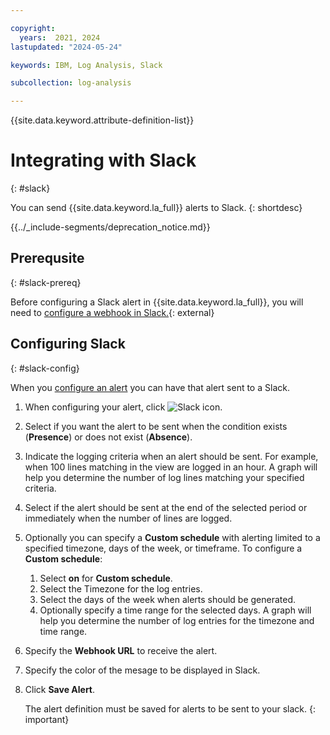 ```yaml
---

copyright:
  years:  2021, 2024
lastupdated: "2024-05-24"

keywords: IBM, Log Analysis, Slack

subcollection: log-analysis

---
```


{{site.data.keyword.attribute-definition-list}}

# Integrating with Slack
{: #slack}

You can send {{site.data.keyword.la_full}} alerts to Slack.
{: shortdesc}


{{../_include-segments/deprecation_notice.md}}

## Prerequsite
{: #slack-prereq}

Before configuring a Slack alert in {{site.data.keyword.la_full}}, you will need to [configure a webhook in Slack.](https://api.slack.com/messaging/webhooks){: external}

## Configuring Slack
{: #slack-config}

When you [configure an alert](/docs/log-analysis?topic=log-analysis-alerts) you can have that alert sent to a Slack.

1. When configuring your alert, click ![Slack icon](../images/slack.png "Slack icon").

2. Select if you want the alert to be sent when the condition exists (**Presence**) or does not exist (**Absence**).

3. Indicate the logging criteria when an alert should be sent.  For example, when 100 lines matching in the view are logged in an hour.  A graph will help you determine the number of log lines matching your specified criteria.

4. Select if the alert should be sent at the end of the selected period or immediately when the number of lines are logged.

5. Optionally you can specify a **Custom schedule** with alerting limited to a specified timezone, days of the week, or timeframe. To configure a **Custom schedule**:

    1. Select **on** for **Custom schedule**.
    2. Select the Timezone for the log entries.
    3. Select the days of the week when alerts should be generated.
    4. Optionally specify a time range for the selected days. A graph will help you determine the number of log entries for the timezone and time range.

6. Specify the **Webhook URL** to receive the alert.

7. Specify the color of the mesage to be displayed in Slack.

8. Click **Save Alert**.

   The alert definition must be saved for alerts to be sent to your slack.
   {: important}
